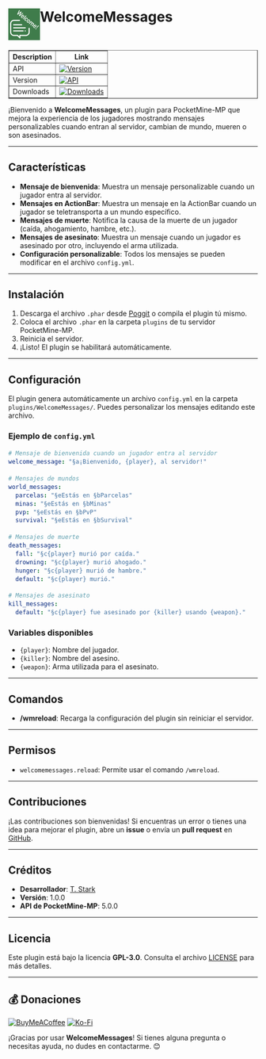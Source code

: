 <h1>WelcomeMessages<img src="icon.png" height="64" width="64" align="left"></img></h1><br/>

<table border="1">
  <tr>
    <th>Description</th>
    <th>Link</th>
  </tr>
  <tr>
    <td>API</td>
    <td><a href="https://poggit.pmmp.io/p/WelcomeMessages"><img src="https://poggit.pmmp.io/shield.api/WelcomeMessages" alt="Version"></a></td>
  </tr>
  <tr>
    <td>Version</td>
    <td><a href="https://poggit.pmmp.io/p/WelcomeMessages"><img src="https://poggit.pmmp.io/shield.state/WelcomeMessages" alt="API"></a></td>
  </tr>
  <tr>
    <td>Downloads</td>
    <td><a href="https://poggit.pmmp.io/p/WelcomeMessages"><img src="https://poggit.pmmp.io/shield.dl.total/WelcomeMessages" alt="Downloads"></a></td>
  </tr>
</table>

¡Bienvenido a **WelcomeMessages**, un plugin para PocketMine-MP que mejora la experiencia de los jugadores mostrando mensajes personalizables cuando entran al servidor, cambian de mundo, mueren o son asesinados.

---

## **Características**
- **Mensaje de bienvenida**: Muestra un mensaje personalizable cuando un jugador entra al servidor.
- **Mensajes en ActionBar**: Muestra un mensaje en la ActionBar cuando un jugador se teletransporta a un mundo específico.
- **Mensajes de muerte**: Notifica la causa de la muerte de un jugador (caída, ahogamiento, hambre, etc.).
- **Mensajes de asesinato**: Muestra un mensaje cuando un jugador es asesinado por otro, incluyendo el arma utilizada.
- **Configuración personalizable**: Todos los mensajes se pueden modificar en el archivo `config.yml`.

---

## **Instalación**
1. Descarga el archivo `.phar` desde [Poggit](https://poggit.pmmp.io) o compila el plugin tú mismo.
2. Coloca el archivo `.phar` en la carpeta `plugins` de tu servidor PocketMine-MP.
3. Reinicia el servidor.
4. ¡Listo! El plugin se habilitará automáticamente.

---

## **Configuración**
El plugin genera automáticamente un archivo `config.yml` en la carpeta `plugins/WelcomeMessages/`. Puedes personalizar los mensajes editando este archivo.

### **Ejemplo de `config.yml`**
```yaml
# Mensaje de bienvenida cuando un jugador entra al servidor
welcome_message: "§a¡Bienvenido, {player}, al servidor!"

# Mensajes de mundos
world_messages:
  parcelas: "§eEstás en §bParcelas"
  minas: "§eEstás en §bMinas"
  pvp: "§eEstás en §bPvP"
  survival: "§eEstás en §bSurvival"

# Mensajes de muerte
death_messages:
  fall: "§c{player} murió por caída."
  drowning: "§c{player} murió ahogado."
  hunger: "§c{player} murió de hambre."
  default: "§c{player} murió."

# Mensajes de asesinato
kill_messages:
  default: "§c{player} fue asesinado por {killer} usando {weapon}."
```

### **Variables disponibles**
- `{player}`: Nombre del jugador.
- `{killer}`: Nombre del asesino.
- `{weapon}`: Arma utilizada para el asesinato.

---

## **Comandos**
- **/wmreload**: Recarga la configuración del plugin sin reiniciar el servidor.

---

## **Permisos**
- `welcomemessages.reload`: Permite usar el comando `/wmreload`.

---

## **Contribuciones**
¡Las contribuciones son bienvenidas! Si encuentras un error o tienes una idea para mejorar el plugin, abre un **issue** o envía un **pull request** en [GitHub](https://github.com/t-starks/WelcomeMessages).

---

## **Créditos**
- **Desarrollador**: [T. Stark](https://github.com/t-starks)
- **Versión**: 1.0.0
- **API de PocketMine-MP**: 5.0.0

---

## **Licencia**
Este plugin está bajo la licencia **GPL-3.0**. Consulta el archivo [LICENSE](https://github.com/t-starks/WelcomeMessages/blob/main/LICENSE) para más detalles.

---

## 💰 Donaciones
[![BuyMeACoffee](https://img.shields.io/badge/Buy%20Me%20a%20Coffee-ffdd00?style=for-the-badge&logo=buy-me-a-coffee&logoColor=black)](https://buymeacoffee.com/tstark)
[![Ko-Fi](https://img.shields.io/badge/Ko--fi-F16061?style=for-the-badge&logo=ko-fi&logoColor=white)](https://ko-fi.com/tstark)

¡Gracias por usar **WelcomeMessages**! Si tienes alguna pregunta o necesitas ayuda, no dudes en contactarme. 😊